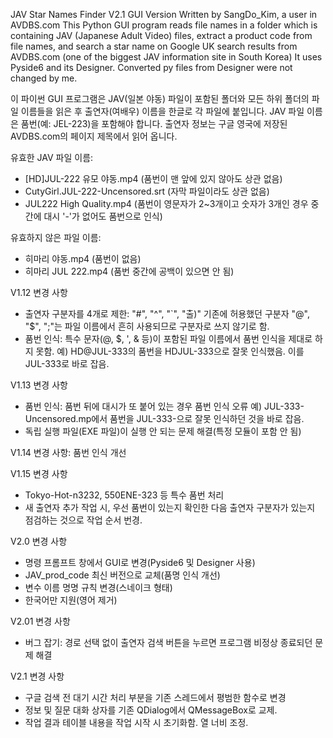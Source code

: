 JAV Star Names Finder V2.1 GUI Version
Written by SangDo_Kim, a user in AVDBS.com
This Python GUI program reads file names in a folder which is containing JAV (Japanese Adult Video) files,
extract a product code from file names, and search a star name on Google UK search results
from AVDBS.com (one of the biggest JAV information site in South Korea)
It uses Pyside6 and its Designer. Converted py files from Designer were not changed by me.

이 파이썬 GUI 프로그램은 JAV(일본 야동) 파일이 포함된 폴더와 모든 하위 폴더의 파일 이름들을 읽은 후
출연자(여배우) 이름을 한글로 각 파일에 붙입니다. JAV 파일 이름은 품번(예: JEL-223)을 포함해야 합니다.
출연자 정보는 구글 영국에 저장된 AVDBS.com의 페이지 제목에서 읽어 옵니다.

유효한 JAV 파일 이름:
- [HD]JUL-222 유모 야동.mp4 (품번이 맨 앞에 있지 않아도 상관 없음)
- CutyGirl.JUL-222-Uncensored.srt (자막 파일이라도 상관 없음)
- JUL222 High Quality.mp4 (품번이 영문자가 2~3개이고 숫자가 3개인 경우 중간에 대시 '-'가 없어도 품번으로 인식)

유효하지 않은 파일 이름:
- 히마리 야동.mp4 (품번이 없음)
- 히마리 JUL 222.mp4 (품번 중간에 공백이 있으면 안 됨)

V1.12 변경 사항
- 출연자 구분자를 4개로 제한: "#", "^", "`", "출)"
   기존에 허용했던 구분자 "@", "$", ";"는 파일 이름에서 흔히 사용되므로 구분자로 쓰지 않기로 함.
- 품번 인식: 특수 문자(@, $, ', & 등)이 포함된 파일 이름에서 품번 인식을 제대로 하지 못함.
예) HD@JUL-333의 품번을 HDJUL-333으로 잘못 인식했음. 이를 JUL-333로 바로 잡음.

V1.13 변경 사항
- 품번 인식: 품번 뒤에 대시가 또 붙어 있는 경우 품번 인식 오류
   예) JUL-333-Uncensored.mp에서 품번을 JUL-333-으로 잘못 인식하던 것을 바로 잡음.
- 독립 실행 파일(EXE 파일)이 실행 안 되는 문제 해결(특정 모듈이 포함 안 됨)

V1.14 변경 사항: 품번 인식 개선

V1.15 변경 사항
- Tokyo-Hot-n3232, 550ENE-323 등 특수 품번 처리
- 새 출연자 추가 작업 시, 우선 품번이 있는지 확인한 다음 출연자 구분자가 있는지 점검하는 것으로 작업 순서 번경.

V2.0 변경 사항
- 명령 프롬프트 창에서 GUI로 변경(Pyside6 및 Designer 사용)
- JAV_prod_code 최신 버전으로 교체(품명 인식 개선)
- 변수 이름 명명 규칙 변경(스네이크 형태)
- 한국어만 지원(영어 제거)

V2.01 변경 사항
- 버그 잡기: 경로 선택 없이 출연자 검색 버튼을 누르면 프로그램 비정상 종료되던 문제 해결

V2.1 변경 사항
- 구글 검색 전 대기 시간 처리 부분을 기존 스레드에서 평범한 함수로 변경
- 정보 및 질문 대화 상자를 기존 QDialog에서 QMessageBox로 교제.
- 작업 결과 테이블 내용을 작업 시작 시 초기화함. 열 너비 조정.
